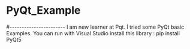 # PyQt_Example
#-----------------------
I am new learner at Pqt. İ tried some PyQt basic Examples. 
You can run with Visual Studio
install this library : pip install PyQt5 
